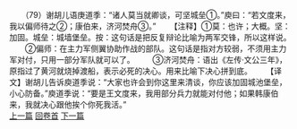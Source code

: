 　　（79）谢胡儿语庚道季：“诸人莫当就卿谈，可坚城垒①。”庾曰：“若文度来，我以偏师待之②；康伯来，济河焚舟③。”
　　【注释】①莫：也许；大概。坚：加固。城垒：城墙堡垒。按：这句话是把反复辩论比喻为两军交锋，所以这样说。
　　②偏师：在主力军侧翼协助作战的部队。这句话是指对方较弱，不须用主力军对付，只用一部分军队就可以了。
　　③济河焚舟：语出《左传·文公三年》，原指过了黄河就烧掉渡船，表示必死的决心。用来比喻下决心拼到底。
　　【译文】谢胡儿告诉庾道季说：“大家也许会到你这里来清谈，你应该加固城池堡垒，小心防备。”庾道季说：“要是王文度来，我用部分兵力就能对付他；如果韩康伯来，我就决心跟他挨个你死我活。”
<br>[上一篇](02_078) [回卷首](02_000) [下一篇](02_080)
